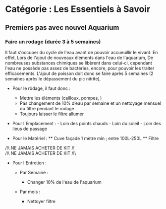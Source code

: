 # Catégorie : Les Essentiels à Savoir

## Premiers pas avec nouvel Aquarium
### Faire un rodage (durée 3 à 5 semaines)
Il faut s'occuper du cycle de l'eau avant de pouvoir accueuillir le vivant.
En effet, Lors de l'ajout de nouveaux éléments dans l'eau de l'aquarium, De
nombreuses substances chimiques se libèrent dans celui-ci, cependant l'eau ne
possède pas assez de bactéries, encore, pour pouvoir les traiter efficacements.
L'ajout de poisson doit donc se faire après 5 semaines (2 semaines après le
dépassement du pic nitrite),
- Pour le rôdage, il faut donc :
    - Mettre les éléments (cailloux, pompes, )
    - Pas changement de 10% d’eau par semaine et un nettoyage mensuel du filtre pendant le rodage
    - Toujours laisser le filtre allumer


- Pour l'Emplacement : - Loin des points chauds
                       - Loin du soleil
                       - Loin des lieus de passage

* Pour le Matériel :
    ** Cuve façade 1 mètre min ; entre 100L-250L
    ** Filtre

/!\ NE JAMAIS ACHETER DE KIT /!\
/!\ NE JAMAIS ACHETER DE KIT /!\
- Pour l'Entretien :

    - Par Semaine :
        - Changer 10% de l'eau de l'aquarium

    - Par mois :
        - Nettoyer filtre